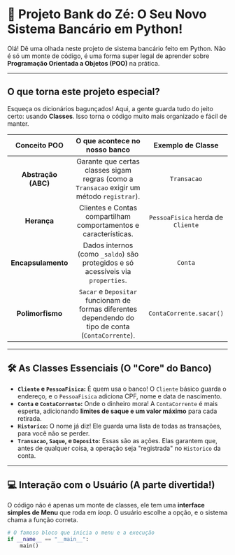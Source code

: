 # 🏦 Projeto Bank do Zé: O Seu Novo Sistema Bancário em Python!

Olá! Dê uma olhada neste projeto de sistema bancário feito em Python. Não é só um monte de código, é uma forma super legal de aprender sobre **Programação Orientada a Objetos (POO)** na prática.

---

## O que torna este projeto especial?

Esqueça os dicionários bagunçados! Aqui, a gente guarda tudo do jeito certo: usando **Classes**. Isso torna o código muito mais organizado e fácil de manter.

| Conceito POO | O que acontece no nosso banco | Exemplo de Classe |
| :---: | :---: | :---: |
| **Abstração (ABC)** | Garante que certas classes sigam regras (como a `Transacao` exigir um método `registrar`). | `Transacao` |
| **Herança** | Clientes e Contas compartilham comportamentos e características. | `PessoaFisica` herda de `Cliente` |
| **Encapsulamento** | Dados internos (como `_saldo`) são protegidos e só acessíveis via `properties`. | `Conta` |
| **Polimorfismo** | `Sacar` e `Depositar` funcionam de formas diferentes dependendo do tipo de conta (`ContaCorrente`). | `ContaCorrente.sacar()` |

---

## 🛠️ As Classes Essenciais (O "Core" do Banco)

* **`Cliente` e `PessoaFisica`:** É quem usa o banco! O `Cliente` básico guarda o endereço, e o `PessoaFisica` adiciona CPF, nome e data de nascimento.
* **`Conta` e `ContaCorrente`:** Onde o dinheiro mora! A `ContaCorrente` é mais esperta, adicionando **limites de saque e um valor máximo** para cada retirada.
* **`Historico`:** O nome já diz! Ele guarda uma lista de todas as transações, para você não se perder.
* **`Transacao`, `Saque`, e `Deposito`:** Essas são as ações. Elas garantem que, antes de qualquer coisa, a operação seja "registrada" no `Historico` da conta.

---

## 💻 Interação com o Usuário (A parte divertida!)

O código não é apenas um monte de classes, ele tem uma **interface simples de Menu** que roda em *loop*. O usuário escolhe a opção, e o sistema chama a função correta.

```python
# O famoso bloco que inicia o menu e a execução
if __name__ == "__main__":
    main()